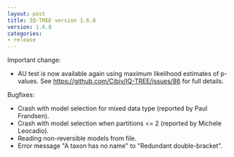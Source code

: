 ```yaml
---
layout: post
title: IQ-TREE version 1.6.8
version: 1.6.8
categories: 
- release
---
```


Important change:

* AU test is now available again using maximum likelihood estimates of p-values. See <https://github.com/Cibiv/IQ-TREE/issues/86> for full details.

Bugfixes:

* Crash with model selection for mixed data type (reported by Paul Frandsen).
* Crash with model selection when partitions <= 2 (reported by Michele Leocadio).
* Reading non-reversible models from file.
* Error message "A taxon has no name" to "Redundant double-bracket".


